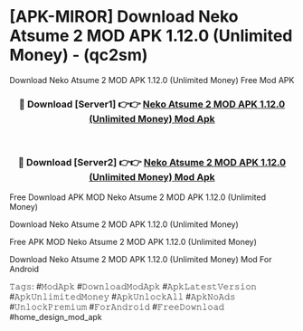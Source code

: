# [APK-MIROR] Download Neko Atsume 2 MOD APK 1.12.0 (Unlimited Money) - (qc2sm)
Download Neko Atsume 2 MOD APK 1.12.0 (Unlimited Money) Free Mod APK

<div align="center">
<h3>🔴 Download [Server1] 👉👉 <a href="https://apk-comot.site?title=Neko_Atsume_2_MOD_APK_1.12.0_(Unlimited_Money)">Neko Atsume 2 MOD APK 1.12.0 (Unlimited Money) Mod Apk</a></h3><br>

<h3>🔴 Download [Server2] 👉👉 <a href="https://apk-comot.site?title=Neko_Atsume_2_MOD_APK_1.12.0_(Unlimited_Money)">Neko Atsume 2 MOD APK 1.12.0 (Unlimited Money) Mod Apk</a></h3>
</div>


Free Download APK MOD Neko Atsume 2 MOD APK 1.12.0 (Unlimited Money)

Download Neko Atsume 2 MOD APK 1.12.0 (Unlimited Money) 

Free APK MOD Neko Atsume 2 MOD APK 1.12.0 (Unlimited Money) 

Download Neko Atsume 2 MOD APK 1.12.0 (Unlimited Money) Mod For Android

𝚃𝚊𝚐𝚜: #𝙼𝚘𝚍𝙰𝚙𝚔 #𝙳𝚘𝚠𝚗𝚕𝚘𝚊𝚍𝙼𝚘𝚍𝙰𝚙𝚔 #𝙰𝚙𝚔𝙻𝚊𝚝𝚎𝚜𝚝𝚅𝚎𝚛𝚜𝚒𝚘𝚗 #𝙰𝚙𝚔𝚄𝚗𝚕𝚒𝚖𝚒𝚝𝚎𝚍𝙼𝚘𝚗𝚎𝚢 #𝙰𝚙𝚔𝚄𝚗𝚕𝚘𝚌𝚔𝙰𝚕𝚕 #𝙰𝚙𝚔𝙽𝚘𝙰𝚍𝚜 #𝚄𝚗𝚕𝚘𝚌𝚔𝙿𝚛𝚎𝚖𝚒𝚞𝚖 #𝙵𝚘𝚛𝙰𝚗𝚍𝚛𝚘𝚒𝚍 #𝙵𝚛𝚎𝚎𝙳𝚘𝚠𝚗𝚕𝚘𝚊𝚍 #home_design_mod_apk